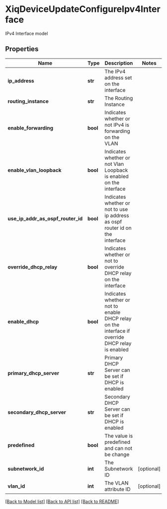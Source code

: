 # XiqDeviceUpdateConfigureIpv4Interface

IPv4 Interface model
## Properties
Name | Type | Description | Notes
------------ | ------------- | ------------- | -------------
**ip_address** | **str** | The IPv4 address set on the interface | 
**routing_instance** | **str** | The Routing Instance | 
**enable_forwarding** | **bool** | Indicates whether or not IPv4 is forwarding on the VLAN | 
**enable_vlan_loopback** | **bool** | Indicates whether or not Vlan Loopback is enabled on the interface | 
**use_ip_addr_as_ospf_router_id** | **bool** | Indicates whether or not to use ip address as ospf router id on the interface | 
**override_dhcp_relay** | **bool** | Indicates whether or not to override DHCP relay on the interface | 
**enable_dhcp** | **bool** | Indicates whether or not to enable DHCP relay on the interface if override DHCP relay is enabled | 
**primary_dhcp_server** | **str** | Primary DHCP Server can be set if DHCP is enabled | 
**secondary_dhcp_server** | **str** | Secondary DHCP Server can be set if DHCP is enabled | 
**predefined** | **bool** | The value is predefined and can not be change | 
**subnetwork_id** | **int** | The Subnetwork ID | [optional] 
**vlan_id** | **int** | The VLAN attribute ID | [optional] 

[[Back to Model list]](../README.md#documentation-for-models) [[Back to API list]](../README.md#documentation-for-api-endpoints) [[Back to README]](../README.md)


